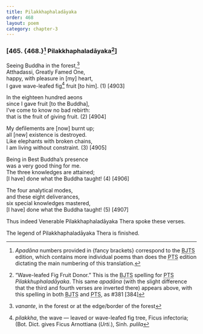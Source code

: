 ```yaml
---
title: Pilakkhaphaladāyaka
order: 468
layout: poem
category: chapter-3
---
```


### \[465. {468.}[^1] Pilakkhaphaladāyaka[^2]\]

Seeing Buddha in the forest,[^3]  
Atthadassi, Greatly Famed One,  
happy, with pleasure in \[my\] heart,  
I gave wave-leafed fig[^4] fruit \[to him\]. (1) \[4903\]

In the eighteen hundred aeons  
since I gave fruit \[to the Buddha\],  
I’ve come to know no bad rebirth:  
that is the fruit of giving fruit. (2) \[4904\]

My defilements are \[now\] burnt up;  
all \[new\] existence is destroyed.  
Like elephants with broken chains,  
I am living without constraint. (3) \[4905\]

Being in Best Buddha’s presence  
was a very good thing for me.  
The three knowledges are attained;  
\[I have\] done what the Buddha taught! (4) \[4906\]

The four analytical modes,  
and these eight deliverances,  
six special knowledges mastered,  
\[I have\] done what the Buddha taught! (5) \[4907\]

Thus indeed Venerable Pilakkhaphaladāyaka Thera spoke these verses.

The legend of Pilakkhaphaladāyaka Thera is finished.

[^1]: *Apadāna* numbers provided in {fancy brackets} correspond to the <abbr title="Buddha Jayanthi Tripitaka Series">BJTS</abbr> edition, which contains more individual poems than does the <abbr title="Pali Text Society">PTS</abbr> edition dictating the main numbering of this translation.

[^2]: “Wave-leafed Fig Fruit Donor.” This is the <abbr title="Buddha Jayanthi Tripitaka Series">BJTS</abbr> spelling for <abbr title="Pali Text Society">PTS</abbr> *Pilakkhuphaladāyaka*. This same *apadāna* (with the slight difference that the third and fourth verses are inverted there) appears above, with this spelling in both <abbr title="Buddha Jayanthi Tripitaka Series">BJTS</abbr> and <abbr title="Pali Text Society">PTS</abbr>, as \#381 \[384\]

[^3]: *vanante*, in the forest or at the edge/border of the forest

[^4]: *pilakkha*, the wave — leaved or wave-leafed fig tree, Ficus infectoria; (Bot. Dict. gives Ficus Arnottiana (*Urti.*), Sinh. *pulila*
